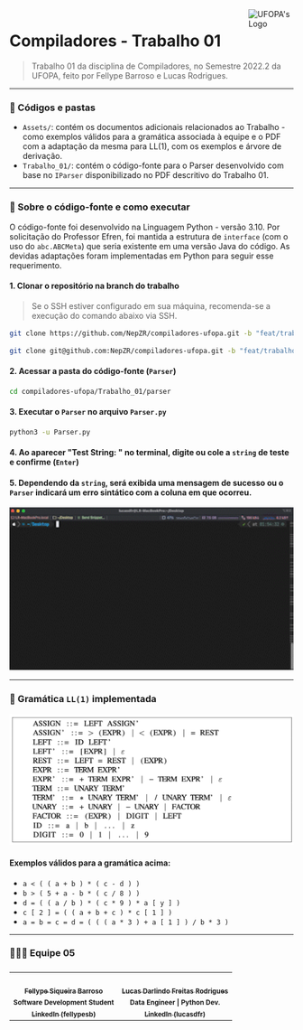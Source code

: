 <img align="right" src="http://www.ufopa.edu.br/ppge/images/ppge/imagens/Ufopa_braso_PNG_fundo_transparente.png" style="width: 80px;" alt="UFOPA's Logo" />

# Compiladores - Trabalho 01

> Trabalho 01 da disciplina de Compiladores, no Semestre 2022.2 da UFOPA, feito por Fellype Barroso e Lucas
> Rodrigues.

---

### 📂 Códigos e pastas

- `Assets/`: contém os documentos adicionais relacionados ao Trabalho - como exemplos válidos para a gramática associada
  à equipe e o PDF com a adaptação da mesma para LL(1), com os exemplos e árvore de derivação.
- `Trabalho_01/`: contém o código-fonte para o Parser desenvolvido com base no `IParser` disponibilizado no PDF
  descritivo do Trabalho 01.

---

### 🚀 Sobre o código-fonte e como executar

O código-fonte foi desenvolvido na Linguagem Python - versão 3.10. Por solicitação do Professor Efren, foi mantida a
estrutura de `interface` (com o uso do `abc.ABCMeta`) que seria existente em uma versão Java do código. As devidas
adaptações foram implementadas em Python para seguir esse requerimento.

#### 1. Clonar o repositório na branch do trabalho

> Se o SSH estiver configurado em sua máquina, recomenda-se a execução do comando abaixo via SSH.

~~~bash
git clone https://github.com/NepZR/compiladores-ufopa.git -b "feat/trabalho_1"
~~~

~~~bash
git clone git@github.com:NepZR/compiladores-ufopa.git -b "feat/trabalho_1"
~~~

#### 2. Acessar a pasta do código-fonte (`Parser`)

~~~bash
cd compiladores-ufopa/Trabalho_01/parser
~~~

#### 3. Executar o `Parser` no arquivo `Parser.py`

~~~bash
python3 -u Parser.py
~~~

#### 4. Ao aparecer "Test String: " no terminal, digite ou cole a `string` de teste e confirme (`Enter`)

#### 5. Dependendo da `string`, será exibida uma mensagem de sucesso ou o `Parser` indicará um erro sintático com a coluna em que ocorreu.

<img style="width: 512px;" src="Assets/Compiladores_T01_Equipe05_HowTo.gif">

---

### 🚀 Gramática `LL(1)` implementada

<img style="width: 720px;" src="Assets/Compiladores_T01_Equipe05_GrammarLL_1_Ajustada.png">

#### Exemplos válidos para a gramática acima:

- `a < ( ( a + b ) * ( c - d ) )`
- `b > ( 5 + a - b * ( c / 8 ) )`
- `d = ( ( a / b ) * ( c * 9 ) * a [ y ] )`
- `c [ 2 ] = ( ( a + b + c ) * c [ 1 ] )`
- `a = b = c = d = ( ( ( a * 3 ) + a [ 1 ] ) / b * 3 )`

---

<h3 style="text-align: justify;">
  👨🏻‍💻 Equipe 05
</h3>

<table style="display: flex;">
  <tr>
    <td align="center"><a href="https://github.com/fellypesb"><img style="width: 150px; height: 150;" src="https://avatars.githubusercontent.com/u/52214785?v=4" width="100px;" alt=""/><br /><sub><b>Fellype Siqueira Barroso</b></sub></a><br /><sub><b>Software Development Student</sub></a><br /><a href="https://www.linkedin.com/in/fellypesb"><sub><b>LinkedIn (fellypesb)</b></sub></a></td>
    <td align="center"><a href="https://github.com/NepZR"><img style="width: 150px; height: 150;" src="https://avatars.githubusercontent.com/u/37887926" width="100px;" alt=""/><br /><sub><b>Lucas Darlindo Freitas Rodrigues</b></sub></a><br /><sub><b>Data Engineer | Python Dev.</sub></a><br /><a href="https://www.linkedin.com/in/lucasdfr"><sub><b>LinkedIn (lucasdfr)</b></sub></a></td>
  </tr>
<table>